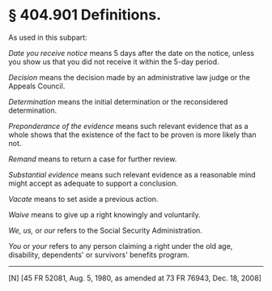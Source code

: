 # § 404.901   Definitions.

As used in this subpart:


*Date you receive notice* means 5 days after the date on the notice, unless you show us that you did not receive it within the 5-day period.


*Decision* means the decision made by an administrative law judge or the Appeals Council.


*Determination* means the initial determination or the reconsidered determination.


*Preponderance of the evidence* means such relevant evidence that as a whole shows that the existence of the fact to be proven is more likely than not.


*Remand* means to return a case for further review.


*Substantial evidence* means such relevant evidence as a reasonable mind might accept as adequate to support a conclusion.


*Vacate* means to set aside a previous action.


*Waive* means to give up a right knowingly and voluntarily.


*We, us,* or *our* refers to the Social Security Administration.


*You* or *your* refers to any person claiming a right under the old age, disability, dependents' or survivors' benefits program.



---

[N] [45 FR 52081, Aug. 5, 1980, as amended at 73 FR 76943, Dec. 18, 2008]




